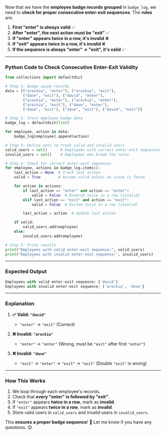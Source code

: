 Now that we have the **employee badge records grouped** in `badge_log`, we need to **check for proper consecutive enter-exit sequences**. The **rules** are:

1. **First "enter" is always valid** ✅
2. **After "enter", the next action must be "exit"** ✅
3. **If "enter" appears twice in a row, it's invalid** ❌
4. **If "exit" appears twice in a row, it's invalid** ❌
5. **If the sequence is always "enter" → "exit", it's valid** ✅

---

### **Python Code to Check Consecutive Enter-Exit Validity**
```python
from collections import defaultdict

# Step 1: Badge swipe records
data = [("arockia", "enter"), ("arockia", "exit"), 
        ("dave", "exit"), ("david", "enter"), 
        ("arockia", "enter"), ("arockia", "enter"), 
        ("arockia", "exit"), ("dave", "enter"), 
        ("dave", "exit"), ("dave", "exit"), ("david", "exit")]

# Step 2: Store employee badge data
badge_log = defaultdict(list)

for employee, action in data:
    badge_log[employee].append(action)

# Step 3: Define sets to track valid and invalid users
valid_users = set()      # Employees with correct enter-exit sequences
invalid_users = set()    # Employees who break the rules

# Step 4: Check for correct enter-exit sequences
for employee, actions in badge_log.items():
    last_action = None  # Track last action
    valid = True        # Assume valid unless an issue is found

    for action in actions:
        if last_action == "enter" and action == "enter":
            valid = False  # Entered twice in a row (invalid)
        elif last_action == "exit" and action == "exit":
            valid = False  # Exited twice in a row (invalid)

        last_action = action  # Update last action

    if valid:
        valid_users.add(employee)
    else:
        invalid_users.add(employee)

# Step 5: Print results
print("Employees with valid enter-exit sequence:", valid_users)
print("Employees with invalid enter-exit sequence:", invalid_users)
```

---

### **Expected Output**
```python
Employees with valid enter-exit sequence: {'david'}
Employees with invalid enter-exit sequence: {'arockia', 'dave'}
```

---

### **Explanation**
1. **✅ Valid: `"david"`**
   - `"enter"` → `"exit"` (Correct)
   
2. **❌ Invalid: `"arockia"`**
   - `"enter"` → `"enter"` (Wrong, must be `"exit"` after first `"enter"`)

3. **❌ Invalid: `"dave"`**
   - `"exit"` → `"enter"` → `"exit"` → `"exit"` (Double `"exit"` is wrong)

---

### **How This Works**
1. We loop through each employee's records.
2. Check that **every "enter" is followed by "exit"**.
3. If `"enter"` appears **twice in a row**, mark as **invalid**.
4. If `"exit"` appears **twice in a row**, mark as **invalid**.
5. Store valid users in `valid_users` and invalid users in `invalid_users`.

This **ensures a proper badge sequence**! 🚀 Let me know if you have any questions. 😊
